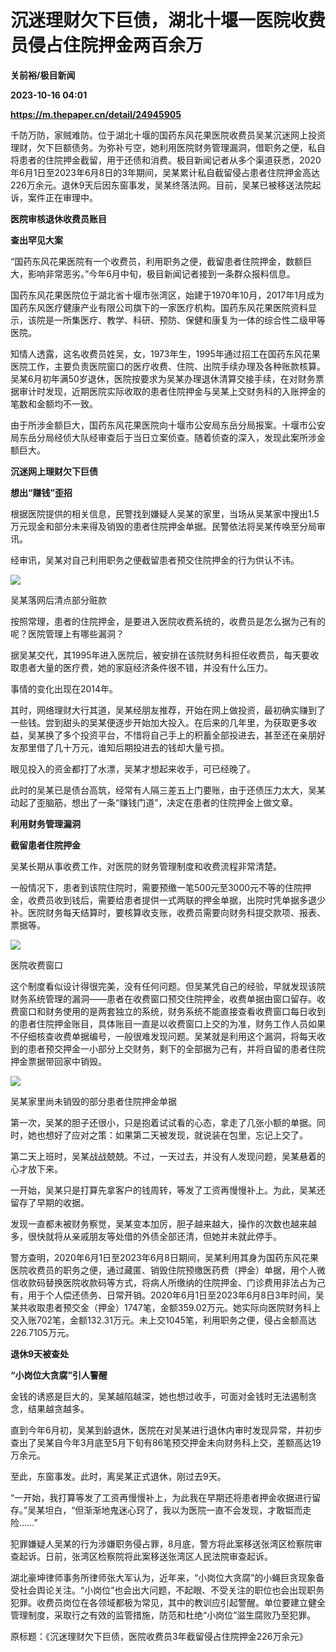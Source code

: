 # 沉迷理财欠下巨债，湖北十堰一医院收费员侵占住院押金两百余万
**关前裕/极目新闻**

**2023-10-16 04:01**

**https://m.thepaper.cn/detail/24945905**

千防万防，家贼难防。位于湖北十堰的国药东风花果医院收费员吴某沉迷网上投资理财，欠下巨额债务。为弥补亏空，她利用医院财务管理漏洞，借职务之便，私自将患者的住院押金截留，用于还债和消费。极目新闻记者从多个渠道获悉，2020年6月1日至2023年6月8日的3年期间，吴某累计私自截留侵占患者住院押金高达226万余元。退休9天后因东窗事发，吴某终落法网。目前，吴某已被移送法院起诉，案件正在审理中。

**医院审核退休收费员账目**

**查出罕见大案**

“国药东风花果医院有一个收费员，利用职务之便，截留患者住院押金，数额巨大，影响非常恶劣。”今年6月中旬，极目新闻记者接到一条群众报料信息。

国药东风花果医院位于湖北省十堰市张湾区，始建于1970年10月，2017年1月成为国药东风医疗健康产业有限公司旗下的一家医疗机构。国药东风花果医院资料显示，该院是一所集医疗、教学、科研、预防、保健和康复为一体的综合性二级甲等医院。

知情人透露，这名收费员姓吴，女，1973年生，1995年通过招工在国药东风花果医院工作，主要负责医院窗口的医疗收费、住院、出院手续办理及各种账款核算。吴某6月初年满50岁退休，医院按要求为吴某办理退休清算交接手续，在对财务票据审计时发现，近期医院实际收取的患者住院押金与吴某上交财务科的入账押金的笔数和金额均不一致。

由于所涉金额巨大，国药东风花果医院向十堰市公安局东岳分局报案。十堰市公安局东岳分局经侦大队经审查后于当日立案侦查。随着侦查的深入，发现此案所涉金额巨大。

**沉迷网上理财欠下巨债**

**想出“赚钱”歪招**

根据医院提供的相关信息，民警找到嫌疑人吴某的家里，当场从吴某家中搜出1.5万元现金和部分未来得及销毁的患者住院押金单据。民警依法将吴某传唤至分局审讯。

经审讯，吴某对自己利用职务之便截留患者预交住院押金的行为供认不讳。

![](https://imagecloud.thepaper.cn/thepaper/image/274/288/547.jpg)

吴某落网后清点部分赃款

按照常理，患者的住院押金，是要进入医院收费系统的，收费员是怎么据为己有的呢？医院管理上有哪些漏洞？

据吴某交代，其1995年进入医院后，被安排在该院财务科担任收费员，每天要收取患者大量的医疗费，她的家庭经济条件很不错，并没有什么压力。

事情的变化出现在2014年。

其时，网络理财大行其道，吴某经朋友推荐，开始在网上做投资，最初确实赚到了一些钱。尝到甜头的吴某便逐步开始加大投入。在后来的几年里，为获取更多收益，吴某换了多个投资平台，不惜将自己手上的积蓄全部投进去，甚至还在亲朋好友那里借了几十万元，谁知后期投进去的钱却大量亏损。

眼见投入的资金都打了水漂，吴某才想起来收手，可已经晚了。

此时的吴某已是债台高筑，经常有人隔三差五上门要账，由于还债压力太大，吴某动起了歪脑筋，想出了一条“赚钱门道”，决定在患者的住院押金上做文章。

**利用财务管理漏洞**

**截留患者住院押金**

吴某长期从事收费工作，对医院的财务管理制度和收费流程非常清楚。

一般情况下，患者到该院住院时，需要预缴一笔500元至3000元不等的住院押金，收费员收到钱后，需要给患者提供一式两联的押金单据，出院时凭单据多退少补。医院财务每天结算时，要核算收支账，收费员需要向财务科提交款项、报表、票据等。

![](https://imagecloud.thepaper.cn/thepaper/image/274/288/548.jpg)

医院收费窗口

这个制度看似设计得很完美，没有任何问题。但吴某凭自己的经验，早就发现该院财务系统管理的漏洞——患者在收费窗口预交住院押金，收费单据由窗口留存。收费窗口和财务使用的是两套独立的系统，财务系统不能直接查看收费窗口每日收到的患者住院押金账目，具体账目一直是以收费窗口上交的为准，财务工作人员如果不仔细核查收费单据编号，一般很难发现问题。吴某就是利用这个漏洞，将每天收到的患者预交押金一小部分上交财务，剩下的全部据为己有，并将自留的患者住院押金票据带回家中销毁。

![](https://imagecloud.thepaper.cn/thepaper/image/274/288/549.jpg)

吴某家里尚未销毁的部分患者住院押金单据

第一次，吴某的胆子还很小，只是抱着试试看的心态，拿走了几张小额的单据。同时，她也想好了应对之策：如果第二天被发现，就说装在包里，忘记上交了。

第二天上班时，吴某战战兢兢。不过，一天过去，并没有人发现问题，吴某悬着的心才放下来。

一开始，吴某只是打算先拿客户的钱周转，等发了工资再慢慢补上。为此，吴某还留存了早期的收据。

发现一直都未被财务察觉，吴某变本加厉，胆子越来越大，操作的次数也越来越多，很快就将从亲戚朋友等处借的外债全部还清，但她并未就此停手。

警方查明，2020年6月1日至2023年6月8日期间，吴某利用其身为国药东风花果医院收费员的职务之便，通过藏匿、销毁住院预缴医药费（押金）单据，用个人微信收款码替换医院收款码等方式，将病人所缴纳的住院押金、门诊费用非法占为己有，用于个人偿还债务、日常开销。2020年6月1日至2023年6月8日3年时间，吴某共收取患者预交金（押金）1747笔，金额359.02万元。她实际向医院财务科上交入账702笔，金额132.31万元。未上交1045笔，利用职务之便，侵占金额高达226.7105万元。

**退休9天被查处**

**“小岗位大贪腐”引人警醒**

金钱的诱惑是巨大的，吴某越陷越深，她也想过收手，可面对金钱时无法遏制贪念，结果越贪越多。

直到今年6月初，吴某到龄退休，医院在对吴某进行退休内审时发现异常，并初步查出了吴某自今年3月底至5月下旬有86笔预交押金未向财务科上交，差额高达19万余元。

至此，东窗事发。此时，离吴某正式退休，刚过去9天。

“一开始，我打算等发了工资再慢慢补上，为此我在早期还将患者押金收据进行留存。”吴某坦白，“但渐渐地鬼迷心窍了，我以为医院一直不会发现，才敢铤而走险……”

犯罪嫌疑人吴某的行为涉嫌职务侵占罪，8月底，警方将此案移送张湾区检察院审查起诉。日前，张湾区检察院将此案移送张湾区人民法院审查起诉。

湖北豪坤律师事务所律师张大军认为，近年来，“小岗位大贪腐”的小蝇巨贪现象备受社会舆论关注。“小岗位”也会出大问题，不起眼、不受关注的职位也会出现职务犯罪。收费员岗位在各领域都极为常见，其中的教训应引起警醒。单位要建立健全管理制度，采取行之有效的监管措施，防范和杜绝“小岗位”滋生腐败乃至犯罪。

原标题：《沉迷理财欠下巨债，医院收费员3年截留侵占住院押金226万余元》